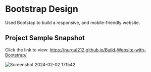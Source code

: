 # Bootstrap Design
Used Bootstap to build a responsive, and mobile-friendly website.
## Project Sample Snapshot
Click the link to view: https://nurgul212.github.io/Build-Website-with-Bootstrap/

![Screenshot 2024-02-02 171542](https://github.com/nurgul212/capstone-portfolio-project-9/assets/90399606/464bb868-66bd-4afd-a9bf-d6099ab30f14)



